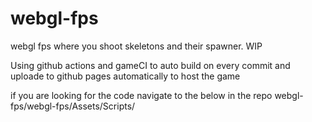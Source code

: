 # webgl-fps
webgl fps where you shoot skeletons and their spawner. WIP

Using github actions and gameCI to auto build on every commit and uploade to github pages automatically to host the game

if you are looking for the code navigate to the below in the repo
webgl-fps/webgl-fps/Assets/Scripts/
